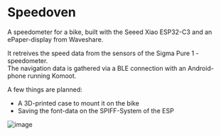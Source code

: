 # Speedoven
A speedometer for a bike, built with the Seeed Xiao ESP32-C3 and an ePaper-display from Waveshare.

It retreives the speed data from the sensors of the Sigma Pure 1 - speedometer. <br>
The navigation data is gathered via a BLE connection with an Android-phone running Komoot. 

A few things are planned: 
- A 3D-printed case to mount it on the bike 
- Saving the font-data on the SPIFF-System of the ESP

![image](https://user-images.githubusercontent.com/40501092/221354383-b66b6fd8-3fbb-45a7-ab12-7becb1dcee14.png)
